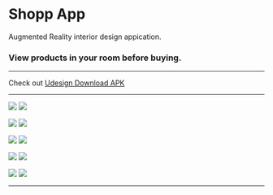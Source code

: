# Shopp App
Augmented Reality interior design appication. <br>
### View products in your room before buying. <br>

****
Check out [Udesign Download APK](Udesign-v1.apk)
****



![](screenshots/1.jpeg)
![](screenshots/2.jpeg)

![](screenshots/3.jpeg)
![](screenshots/4.jpeg)

![](screenshots/5.jpeg)
![](screenshots/6.jpeg)

![](screenshots/7.jpeg)
![](screenshots/8.jpeg)

![](screenshots/9.jpeg)
![](screenshots/10.jpeg)



****
